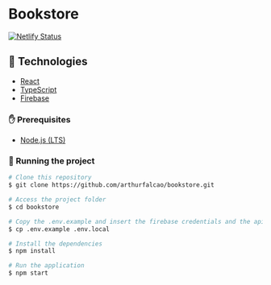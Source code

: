 # Bookstore

[![Netlify Status](https://api.netlify.com/api/v1/badges/239cc8a4-852d-4e1e-a52c-d1d6cd438b24/deploy-status)](https://app.netlify.com/sites/bookstore-efc55b/deploys)

## :rocket: Technologies

- [React](https://reactjs.org/)
- [TypeScript](https://www.typescriptlang.org/)
- [Firebase](https://firebase.google.com/)

### :hand: Prerequisites

- [Node.js (LTS)](https://nodejs.org/en/)

### :notebook: Running the project

```bash
# Clone this repository
$ git clone https://github.com/arthurfalcao/bookstore.git

# Access the project folder
$ cd bookstore

# Copy the .env.example and insert the firebase credentials and the api url
$ cp .env.example .env.local

# Install the dependencies
$ npm install

# Run the application
$ npm start
```
